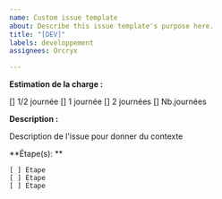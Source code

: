 ```yaml
---
name: Custom issue template
about: Describe this issue template's purpose here.
title: "[DEV]"
labels: developpement
assignees: Orcryx

---
```


**Estimation de la charge :**

[] 1/2 journée
[] 1 journée
[] 2 journées
[] Nb.journées

**Description :**

Description de l'issue pour donner du contexte

**Étape(s): **

    [ ] Étape
    [ ] Étape
    [ ] Étape
